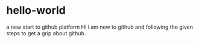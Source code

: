 # hello-world
a new start to github platform
Hi i am new to github and following the given steps to get a grip about github.
